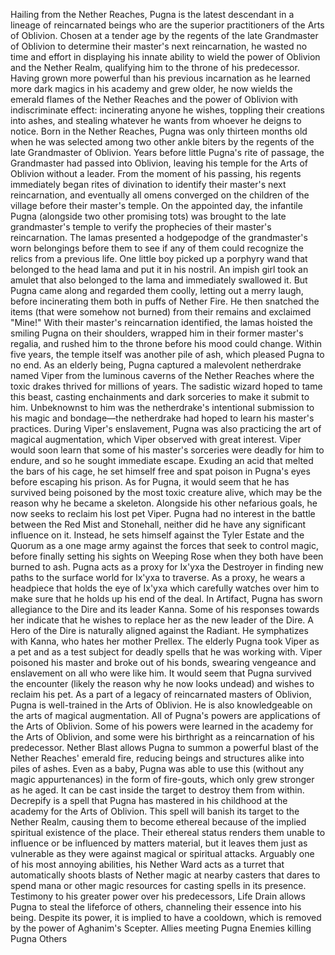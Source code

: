 



Hailing from the Nether Reaches, Pugna is the latest descendant in a lineage of reincarnated beings who are the superior practitioners of the Arts of Oblivion. Chosen at a tender age by the regents of the late Grandmaster of Oblivion to determine their master's next reincarnation, he wasted no time and effort in displaying his innate ability to wield the power of Oblivion and the Nether Realm, qualifying him to the throne of his predecessor.
Having grown more powerful than his previous incarnation as he learned more dark magics in his academy and grew older, he now wields the emerald flames of the Nether Reaches and the power of Oblivion with indiscriminate effect: incinerating anyone he wishes, toppling their creations into ashes, and stealing whatever he wants from whoever he deigns to notice.
Born in the Nether Reaches, Pugna was only thirteen months old when he was selected among two other ankle biters by the regents of the late Grandmaster of Oblivion. Years before little Pugna's rite of passage, the Grandmaster had passed into Oblivion, leaving his temple for the Arts of Oblivion without a leader. From the moment of his passing, his regents immediately began rites of divination to identify their master's next reincarnation, and eventually all omens converged on the children of the village before their master's temple.
On the appointed day, the infantile Pugna (alongside two other promising tots) was brought to the late grandmaster's temple to verify the prophecies of their master's reincarnation. The lamas presented a hodgepodge of the grandmaster's worn belongings before them to see if any of them could recognize the relics from a previous life. One little boy picked up a porphyry wand that belonged to the head lama and put it in his nostril. An impish girl took an amulet that also belonged to the lama and immediately swallowed it. But Pugna came along and regarded them coolly, letting out a merry laugh, before incinerating them both in puffs of Nether Fire. He then snatched the items (that were somehow not burned) from their remains and exclaimed "Mine!"
With their master's reincarnation identified, the lamas hoisted the smiling Pugna on their shoulders, wrapped him in their former master's regalia, and rushed him to the throne before his mood could change. Within five years, the temple itself was another pile of ash, which pleased Pugna to no end.
As an elderly being, Pugna captured a malevolent netherdrake named Viper from the luminous caverns of the Nether Reaches where the toxic drakes thrived for millions of years. The sadistic wizard hoped to tame this beast, casting enchainments and dark sorceries to make it submit to him. Unbeknownst to him was the netherdrake's intentional submission to his magic and bondage—the netherdrake had hoped to learn his master's practices. During Viper's enslavement, Pugna was also practicing the art of magical augmentation, which Viper observed with great interest.
Viper would soon learn that some of his master's sorceries were deadly for him to endure, and so he sought immediate escape. Exuding an acid that melted the bars of his cage, he set himself free and spat poison in Pugna's eyes before escaping his prison. As for Pugna, it would seem that he has survived being poisoned by the most toxic creature alive, which may be the reason why he became a skeleton. Alongside his other nefarious goals, he now seeks to reclaim his lost pet Viper.
Pugna had no interest in the battle between the Red Mist and Stonehall, neither did he have any significant influence on it. Instead, he sets himself against the Tyler Estate and the Quorum as a one mage army against the forces that seek to control magic, before finally setting his sights on Weeping Rose when they both have been burned to ash.
Pugna acts as a proxy for Ix'yxa the Destroyer in finding new paths to the surface world for Ix'yxa to traverse. As a proxy, he wears a headpiece that holds the eye of Ix'yxa which carefully watches over him to make sure that he holds up his end of the deal.
In Artifact, Pugna has sworn allegiance to the Dire and its leader Kanna. Some of his responses towards her indicate that he wishes to replace her as the new leader of the Dire.
A Hero of the Dire is naturally aligned against the Radiant. He symphatizes with Kanna, who hates her mother Prellex.
The elderly Pugna took  Viper as a pet and as a test subject for deadly spells that he was working with. Viper poisoned his master and broke out of his bonds, swearing vengeance and enslavement on all who were like him. It would seem that Pugna survived the encounter (likely the reason why he now looks undead) and wishes to reclaim his pet.
As a part of a legacy of reincarnated masters of Oblivion, Pugna is well-trained in the Arts of Oblivion. He is also knowledgeable on the arts of magical augmentation.
All of Pugna's powers are applications of the Arts of Oblivion. Some of his powers were learned in the academy for the Arts of Oblivion, and some were his birthright as a reincarnation of his predecessor.
Nether Blast allows Pugna to summon a powerful blast of the Nether Reaches' emerald fire, reducing beings and structures alike into piles of ashes. Even as a baby, Pugna was able to use this (without any magic appurtenances) in the form of fire-gouts, which only grew stronger as he aged. It can be cast inside the target to destroy them from within.
Decrepify is a spell that Pugna has mastered in his childhood at the academy for the Arts of Oblivion. This spell will banish its target to the Nether Realm, causing them to become ethereal because of the implied spiritual existence of the place. Their ethereal status renders them unable to influence or be influenced by matters material, but it leaves them just as vulnerable as they were against magical or spiritual attacks.
Arguably one of his most annoying abilities, his  Nether Ward acts as a turret that automatically shoots blasts of Nether magic at nearby casters that dares to spend mana or other magic resources for casting spells in its presence.
Testimony to his greater power over his predecessors,  Life Drain allows Pugna to steal the lifeforce of others, channeling their essence into his being. Despite its power, it is implied to have a cooldown, which is removed by the power of  Aghanim's Scepter.
Allies meeting Pugna
Enemies killing Pugna
Others
